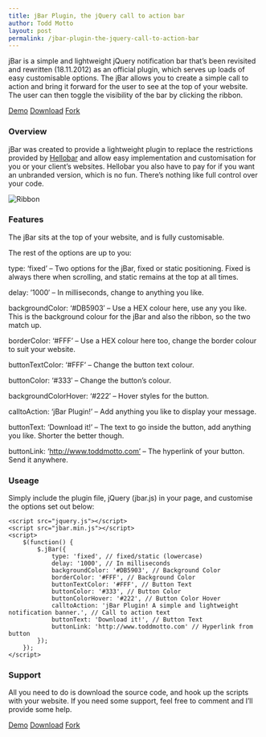 ```yaml
---
title: jBar Plugin, the jQuery call to action bar
author: Todd Motto
layout: post
permalink: /jbar-plugin-the-jquery-call-to-action-bar
--- 
```


jBar is a simple and lightweight jQuery notification bar that’s been revisited and rewritten (18.11.2012) as an official plugin, which serves up loads of easy customisable options. The jBar allows you to create a simple call to action and bring it forward for the user to see at the top of your website. The user can then toggle the visibility of the bar by clicking the ribbon.

<div class="download-box">
	<a href="//toddmotto.com/labs/jbar" onclick="_gaq.push(['_trackEvent', 'Click', 'Demo jBar', 'jBar Demo']);">Demo</a>
	<a href="//github.com/toddmotto/jBar/archive/master.zip" onclick="_gaq.push(['_trackEvent', 'Click', 'Download jBar', 'jBar Plugin Coded Download']);">Download</a>
	<a href="//github.com/toddmotto/jBar" onclick="_gaq.push(['_trackEvent', 'Click', 'Fork jBar', 'jBar Fork']);">Fork</a>
</div>

### Overview

jBar was created to provide a lightweight plugin to replace the restrictions provided by [Hellobar][4] and allow easy implementation and customisation for you or your client’s websites. Hellobar you also have to pay for if you want an unbranded version, which is no fun. There’s nothing like full control over your code.

 [4]: //www.hellobar.com

![Ribbon][5]

 [5]: /wp-content/uploads/2012/08/jbar-ribbon.png

### Features

The jBar sits at the top of your website, and is fully customisable.

The rest of the options are up to you:

type: ‘fixed’ – Two options for the jBar, fixed or static positioning. Fixed is always there when scrolling, and static remains at the top at all times.

delay: ’1000′ – In milliseconds, change to anything you like.

backgroundColor: ‘#DB5903′ – Use a HEX colour here, use any you like. This is the background colour for the jBar and also the ribbon, so the two match up.

borderColor: ‘#FFF’ – Use a HEX colour here too, change the border colour to suit your website.

buttonTextColor: ‘#FFF’ – Change the button text colour.

buttonColor: ‘#333′ – Change the button’s colour.

backgroundColorHover: ‘#222′ – Hover styles for the button.

calltoAction: ‘jBar Plugin!’ – Add anything you like to display your message.

buttonText: ‘Download it!’ – The text to go inside the button, add anything you like. Shorter the better though.

buttonLink: ‘http://www.toddmotto.com’ – The hyperlink of your button. Send it anywhere.

### Useage

Simply include the plugin file, jQuery (jbar.js) in your page, and customise the options set out below:

    <script src="jquery.js"></script>
	<script src="jbar.min.js"></script>
	<script>
		$(function() {
		    $.jBar({
		        type: 'fixed', // fixed/static (lowercase)
		        delay: '1000', // In milliseconds
		        backgroundColor: '#DB5903', // Background Color
		        borderColor: '#FFF', // Background Color
		        buttonTextColor: '#FFF', // Button Text
		        buttonColor: '#333', // Button Color
		        buttonColorHover: '#222', // Button Color Hover
		        calltoAction: 'jBar Plugin! A simple and lightweight notification banner.', // Call to action text
		        buttonText: 'Download it!', // Button Text
		        buttonLink: 'http://www.toddmotto.com' // Hyperlink from button
		    });
		});
	</script>

### Support

All you need to do is download the source code, and hook up the scripts with your website. If you need some support, feel free to comment and I’ll provide some help.

<div class="download-box">
	<a href="//toddmotto.com/labs/jbar" onclick="_gaq.push(['_trackEvent', 'Click', 'Demo jBar', 'jBar Demo']);">Demo</a>
	<a href="//github.com/toddmotto/jBar/archive/master.zip" onclick="_gaq.push(['_trackEvent', 'Click', 'Download jBar', 'jBar Plugin Coded Download']);">Download</a>
	<a href="//github.com/toddmotto/jBar" onclick="_gaq.push(['_trackEvent', 'Click', 'Fork jBar', 'jBar Fork']);">Fork</a>
</div>
